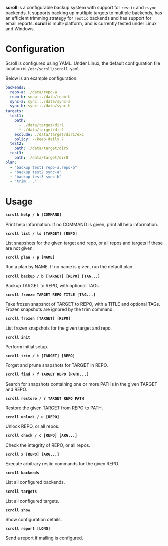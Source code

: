**scroll** is a configurable backup system with support for `restic` and `rsync` backends. It supports backing up mutliple targets to multiple backends, has an efficient trimming strategy for `restic` backends and has support for email reports. **scroll** is multi-platform, and is currently tested under Linux and Windows.

# Configuration

Scroll is configured using YAML. Under Linux, the default configuration file location is `/etc/scroll/scroll.yaml`.

Below is an example configuration:

```yaml
backends:
  repo-a: ./data/repo-a
  repo-b: snap::./data/repo-b
  sync-a: sync::./data/sync-a
  sync-b: sync::./data/sync-b
targets:
  test1:
    path:
      - ./data/target/dir1
      - ./data/target/dir2
    exclude: ./data/target/dir1/exc
    policy: --keep-daily 7
  test2:
    path: ./data/target/dir5
  test3:
    path: ./data/target/dir8
plan:
  - "backup test1 repo-a,repo-b"
  - "backup test2 sync-a"
  - "backup test3 sync-b"
  - "trim . ."

```

# Usage

**`scroll help / h [COMMAND]`**

Print help information. If no COMMAND is given, print all help information.

**`scroll list / ls [TARGET] [REPO]`**

List snapshots for the given target and repo, or all repos and targets if these
are not given.

**`scroll plan / p [NAME]`**

Run a plan by NAME. If no name is given, run the default plan.

**`scroll backup / b [TARGET] [REPO] [TAG...]`**

Backup TARGET to REPO, with optional TAGs.

**`scroll freeze TARGET REPO TITLE [TAG...]`**

Take frozen snapshot of TARGET to REPO, with a TITLE and optional TAGs. Frozen
snapshots are ignored by the trim command.

**`scroll frozen [TARGET] [REPO]`**

List frozen snapshots for the given target and repo.

**`scroll init`**

Perform initial setup.

**`scroll trim / t [TARGET] [REPO]`**

Forget and prune snapshots for TARGET in REPO.

**`scroll find / f TARGET REPO [PATH...]`**

Search for snapshots containing one or more PATHs in the given TARGET and REPO.

**`scroll restore / r TARGET REPO PATH`**

Restore the given TARGET from REPO to PATH.

**`scroll unlock / u [REPO]`**

Unlock REPO, or all repos.

**`scroll check / c [REPO] [ARG...]`**

Check the integrity of REPO, or all repos.

**`scroll x [REPO] [ARG...]`**

Execute arbitrary restic commands for the given REPO.

**`scroll backends`**

List all configured backends.

**`scroll targets`**

List all configured targets.

**`scroll show`**

Show configuration details.

**`scroll report [LONG]`**

Send a report if mailing is configured.
